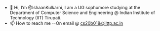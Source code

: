 - 👋 Hi, I’m @IshaanKulkarni, I am a UG sophomore studying at the Department of Computer Science and Engineering @ Indian Institute of Technology (IIT) Tirupati.
- 📫 How to reach me 
--On email @ cs20b018@iittp.ac.in

<!---
IshaanKulkarni/IshaanKulkarni is a ✨ special ✨ repository because its `README.md` (this file) appears on your GitHub profile.
You can click the Preview link to take a look at your changes.
--->
